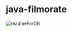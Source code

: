 # java-filmorate

![readmeForDB](https://github.com/shmelactimel/java-filmorate/assets/135132888/b8bc4f9b-711c-4a85-81af-abe0d90a8a05)
